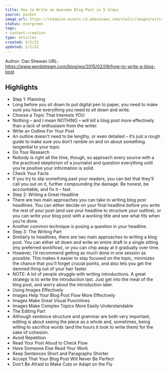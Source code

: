 ```yaml
---
title: How to Write an Awesome Blog Post in 5 Steps
source: pocket
image_url: https://readwise-assets.s3.amazonaws.com/static/images/article4.6bc1851654a0.png
status: evergreen
tags: 
- content-creation 
type: articles
created: 5/2/22
updated: 2/1/22
---
```


Author: Dan Shewan
URL: https://www.wordstream.com/blog/ws/2015/02/09/how-to-write-a-blog-post

## Highlights
- Step 1: Planning
- Long before you sit down to put digital pen to paper, you need to make sure you have everything you need to sit down and write.
- Choose a Topic That Interests YOU
- Nothing – and I mean NOTHING – will kill a blog post more effectively than a lack of enthusiasm from the writer.
- Write an Outline For Your Post
- An outline doesn’t need to be lengthy, or even detailed – it’s just a rough guide to make sure you don’t ramble on and on about something tangential to your topic
- Do Your Research
- Nobody is right all the time, though, so approach every source with a the practiced skepticism of a journalist and question everything until you’re positive your information is solid.
- Check Your Facts
- If you try to slip something past your readers, you can bet that they’ll call you out on it, further compounding the damage. Be honest, be accountable, and fix it – fast.
- Step 2: Writing a Great Headline
- There are two main approaches you can take to writing blog post headlines. You can either decide on your final headline before you write the rest of your post (and use your headline to structure your outline), or you can write your blog post with a working title and see what fits when you’re done.
- Another common technique is posing a question in your headline.
- Step 3: The Writing Part
- Similarly to headlines, there are two main approaches to writing a blog post. You can either sit down and write an entire draft in a single sitting (my preferred workflow), or you can chip away at it gradually over time.
- However, I’d recommend getting as much done in one session as possible. This makes it easier to stay focused on the topic, minimizes the chance that you’ll forget crucial points, and also lets you get the damned thing out of your hair faster.
- NOTE: A lot of people struggle with writing introductions. A great strategy is to write the introduction last. Just get into the meat of the blog post, and worry about the introduction later.
- Using Images Effectively
- Images Help Your Blog Post Flow More Effectively
- Images Make Great Visual Punchlines
- Images Make Complex Topics More Easily Understandable
- The Editing Part
- Although sentence structure and grammar are both very important, editing is about seeing the piece as a whole and, sometimes, being willing to sacrifice words (and the hours it took to write them) for the sake of cohesion.
- Avoid Repetition
- Read Your Post Aloud to Check Flow
- Have Someone Else Read Your Work
- Keep Sentences Short and Paragraphs Shorter
- Accept That Your Blog Post Will Never Be Perfect
- Don’t Be Afraid to Make Cuts or Adapt on the Fly
